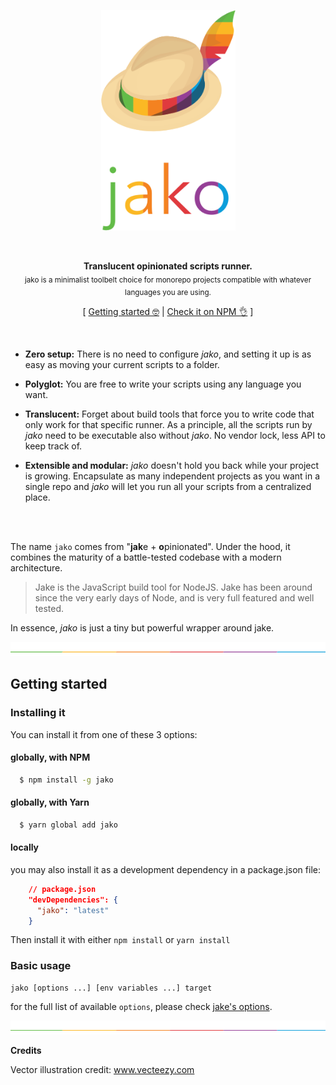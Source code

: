 <p align="center"><img src="./.github/logo.png" width="215" /><p>
<br>

<p align="center">
<strong>Translucent opinionated scripts runner.</strong><br />
<sub>jako is a minimalist toolbelt choice for monorepo projects compatible with whatever languages you are using.</sub>
</p>

<p align="center">
  [ <a href="#getting-started">Getting started 🤓</a> | <a href="https://www.npmjs.com/package/jako">Check it on NPM 👌</a> ]
</p>
<br />

* **Zero setup:** There is no need to configure _jako_, and setting it up is as easy as moving your current scripts to a folder.

* **Polyglot:** You are free to write your scripts using any language you want.

* **Translucent:** Forget about build tools that force you to write code that only work for that specific runner. As a principle, all the scripts run by _jako_ need to be executable also without _jako_. No vendor lock, less API to keep track of.

* **Extensible and modular:** _jako_ doesn't hold you back while your project is growing. Encapsulate as many independent projects as you want in a single repo and _jako_ will let you run all your scripts from a centralized place.

<br />
<br />

The name `jako` comes from "**jak**e + **o**pinionated". Under the hood, it combines the maturity of a battle-tested codebase with a modern architecture.

> Jake is the JavaScript build tool for NodeJS. Jake has been around since the very early days of Node, and is very full featured and well tested.

In essence, _jako_ is just a tiny but powerful wrapper around jake.

![divider](.github/divider.png)

## Getting started

### Installing it

You can install it from one of these 3 options:

#### globally, with NPM

```bash
  $ npm install -g jako
```

#### globally, with Yarn

```bash
  $ yarn global add jako
```

#### locally
you may also install it as a development dependency in a package.json file:

```json
    // package.json
    "devDependencies": {
      "jako": "latest"
    }
```

Then install it with either `npm install` or `yarn install`

### Basic usage

    jako [options ...] [env variables ...] target

for the full list of available `options`, please check [jake's options](https://github.com/jakejs/jake/blob/master/docs/overview.md#options).

![divider](.github/divider.png)

**Credits**

Vector illustration credit: <a target="_blank" href="https://vecteezy.com">www.vecteezy.com</a>
